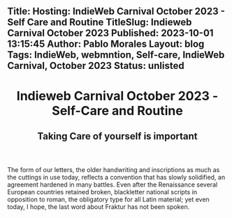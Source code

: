 Title: Hosting: IndieWeb Carnival October 2023 - Self Care and Routine
TitleSlug: Indieweb Carnival October 2023
Published: 2023-10-01 13:15:45
Author: Pablo Morales
Layout: blog
Tags: IndieWeb, webmntion, Self-care, IndieWeb Carnival, October 2023
Status: unlisted
---


<header class="athelas tc ph4">
  <h1 class="f3 f2-m f1-l fw2 black-90 mv3">
    Indieweb Carnival October 2023 - Self-Care and Routine
  </h1>
  <h2 class="f5 f4-m f3-l fw2 black-50 mt0 lh-copy">
    Taking Care of yourself is important
  </h2>
</header>

<article class="athelas pa4">
  <div class="f6 f4-ns lh-copy measure center" markdown="1">
    The form of our letters, the older handwriting and inscriptions as much as
    the cuttings in use today, reflects a convention that has slowly solidified,
    an agreement hardened in many battles. Even after the Renaissance several
    European countries retained broken, blackletter national scripts in opposition to roman, the obligatory type for all Latin material; yet even today, I hope, the last word about Fraktur has not been spoken.
  </div>
